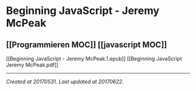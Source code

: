 # Beginning JavaScript - Jeremy McPeak
 [[Programmieren MOC]]  [[javascript MOC]]
---


[[Beginning JavaScript - Jeremy McPeak.1.epub]]
[[Beginning JavaScript  Jeremy McPeak.pdf]]

---

_Created at 20170531._
_Last updated at 20170622._



